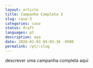 ```yaml
---
layout: article
title: Campanha Completa 3
slug: case-3
categories: case
status: draft
languages: pt
description: aaa
date: 2020-01-03 04:03:16 -0500
permalink: /pt/:slug
---
```

descrever uma campanha completa aqui